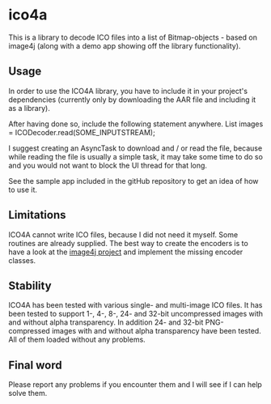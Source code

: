 # ico4a
This is a library to decode ICO files into a list of Bitmap-objects - based on image4j (along with a demo app showing off the library functionality).

## Usage
In order to use the ICO4A library, you have to include it in your project's dependencies (currently only by downloading the AAR file and including it as a library).

After having done so, include the following statement anywhere.
	List<Bitmap> images = ICODecoder.read(SOME_INPUTSTREAM);

I suggest creating an AsyncTask to download and / or read the file, because while reading the file is usually a simple task, it may take some time to do so and you would not want to block the UI thread for that long.

See the sample app included in the gitHub repository to get an idea of how to use it.

## Limitations
ICO4A cannot write ICO files, because I did not need it myself. Some routines are already supplied. The best way to create the encoders is to have a look at the [image4j project](https://github.com/imcdonagh/image4j "image4j project") and implement the missing encoder classes.

## Stability
ICO4A has been tested with various single- and multi-image ICO files. It has been tested to support 1-, 4-, 8-, 24- and 32-bit uncompressed images with and without alpha transparency. In addition 24- and 32-bit PNG-compressed images with and without alpha transparency have been tested. All of them loaded without any problems.

## Final word
Please report any problems if you encounter them and I will see if I can help solve them.